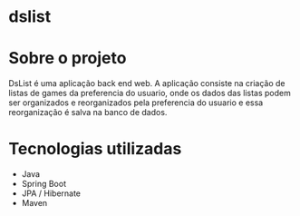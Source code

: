 # dslist
# Sobre o projeto
DsList é uma aplicação back end web.
A aplicação consiste na criação de listas de games da preferencia do usuario, onde os dados das listas podem ser organizados e reorganizados pela preferencia do usuario e essa reorganização é salva na banco de dados.

# Tecnologias utilizadas
- Java
- Spring Boot
- JPA / Hibernate
- Maven
